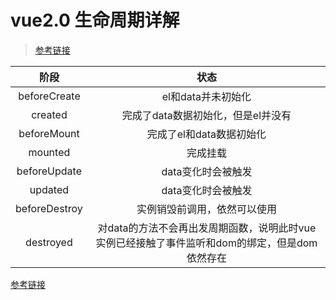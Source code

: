 # vue2.0 生命周期详解

> [参考链接](https://segmentfault.com/a/1190000008010666)

|阶段|状态|
|:------:|:------:|
|beforeCreate|el和data并未初始化|
|created|完成了data数据初始化，但是el并没有|
|beforeMount|完成了el和data数据初始化|
|mounted|完成挂载|
|beforeUpdate|data变化时会被触发|
|updated|data变化时会被触发|
|beforeDestroy|实例销毁前调用，依然可以使用|
|destroyed|对data的方法不会再出发周期函数，说明此时vue实例已经接触了事件监听和dom的绑定，但是dom依然存在|

[参考链接](https://juejin.im/post/5ad10800f265da23826e681e)